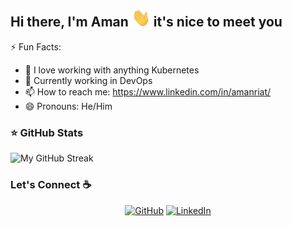 
## Hi there, I'm Aman <img src="https://raw.githubusercontent.com/ABSphreak/ABSphreak/master/gifs/Hi.gif" width="30px"> it's nice to meet you

⚡ Fun Facts:
- 👯 I love working with anything Kubernetes
- 🔧 Currently working in DevOps
- 📫 How to reach me: https://www.linkedin.com/in/amanriat/
- 😄 Pronouns: He/Him

 ### ⭐ GitHub Stats
![My GitHub Streak](https://github-readme-streak-stats.herokuapp.com/?user=AmanRiat1&theme=algolia)        

### Let's Connect :coffee:
<p align="center">
	<a href="https://github.com/AmanRiat1"><img src="https://img.icons8.com/bubbles/50/000000/github.png" alt="GitHub"/></a>
	<a href="https://www.linkedin.com/in/amanriat/"><img src="https://img.icons8.com/bubbles/50/000000/linkedin.png" alt="LinkedIn"/></a>
</p>
